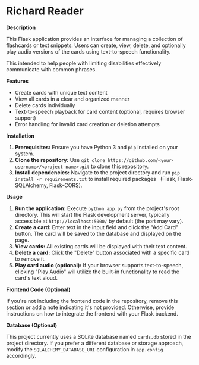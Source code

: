 # Richard Reader

**Description**

This Flask application provides an interface for managing a collection of flashcards or text snippets. Users can create, view, delete, and optionally play audio versions of the cards using text-to-speech functionality.

This intended to help people with limiting disabilities effectively communicate with common phrases. 


**Features**

* Create cards with unique text content
* View all cards in a clear and organized manner
* Delete cards individually
* Text-to-speech playback for card content (optional, requires browser support)
* Error handling for invalid card creation or deletion attempts

**Installation**

1. **Prerequisites:** Ensure you have Python 3 and `pip` installed on your system.
2. **Clone the repository:** Use `git clone https://github.com/<your-username>/<project-name>.git` to clone this repository.
3. **Install dependencies:** Navigate to the project directory and run `pip install -r requirements.txt` to install required packages   
 (Flask, Flask-SQLAlchemy, Flask-CORS).

**Usage**

1. **Run the application:** Execute `python app.py` from the project's root directory. This will start the Flask development server, typically accessible at `http://localhost:5000/` by default (the port may vary).
2. **Create a card:** Enter text in the input field and click the "Add Card" button. The card will be saved to the database and displayed on the page.
3. **View cards:** All existing cards will be displayed with their text content.
4. **Delete a card:** Click the "Delete" button associated with a specific card to remove it.
5. **Play card audio (optional):** If your browser supports text-to-speech, clicking "Play Audio" will utilize the built-in functionality to read the card's text aloud.

**Frontend Code (Optional)**

If you're not including the frontend code in the repository, remove this section or add a note indicating it's not provided. Otherwise, provide instructions on how to integrate the frontend with your Flask backend.

**Database (Optional)**

This project currently uses a SQLite database named `cards.db` stored in the project directory. If you prefer a different database or storage approach, modify the `SQLALCHEMY_DATABASE_URI` configuration in `app.config` accordingly.

